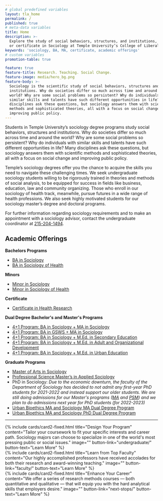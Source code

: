 ```yaml
---
# global predefined variables
layout: tla_home
permalink: /
published: true
# meta-data variables
title: Home
description: >-
  Explore the study of social behaviors, structures, and institutions, by earning a BA, MA,
  or certificate in Sociology at Temple University’s College of Liberal Arts.
keywords: 'sociology, BA, MA, certificate, academic offerings'
# custom variables
promotion-table: true

feature: true
feature-title: Research. Teaching. Social Change.
feature-image: media/hero_bg.png
feature-body: >-
  Sociology is the scientific study of social behaviors, structures and
  institutions. Why do societies differ so much across time and around the
  world? Why are some social problems so persistent? Why do individuals with
  similar skills and talents have such different opportunities in life? Many
  disciplines ask these questions, but sociology answers them with scientific
  methods and sophisticated theories, all with a focus on social change and
  improving public policy.
---
```

Students in Temple University’s sociology degree programs study social behaviors, structures and institutions. Why do societies differ so much across time and around the world? Why are some social problems so persistent? Why do individuals with similar skills and talents have such different opportunities in life? Many disciplines ask these questions, but sociology answers them with scientific methods and sophisticated theories, all with a focus on social change and improving public policy.

Temple’s sociology degrees offer you the chance to acquire the skills you need to navigate these challenging times. We seek undergraduate sociology students willing to be rigorously trained in theories and methods of social analysis, to be equipped for success in fields like business, education, law and community organizing. Those who enroll in our sociology of health track, meanwhile, pursue futures in a wide range of health professions. We also seek highly motivated students for our sociology master’s degree and doctoral programs.

For further information regarding sociology requirements and to make an appointment with a sociology advisor, contact the undergraduate coordinator at [215-204-1494](tel:2152041494).

## Academic Offerings

**Bachelors Programs**<br/>
- [BA in Sociology](https://www.temple.edu/academics/degree-programs/sociology-major-la-soc-ba)
- [BA in Sociology of Health](https://www.temple.edu/academics/degree-programs/sociology-major-la-soc-ba)

**Minors**<br/>
- [Minor in Sociology](http://bulletin.temple.edu/undergraduate/liberal-arts/sociology/minor-sociology/)
- [Minor in Sociology of Health](http://bulletin.temple.edu/undergraduate/liberal-arts/sociology/minor-sociology-health/)

**Certificate**<br/>
- [Certificate in Health Research](https://www.temple.edu/academics/degree-programs/health-research-certificate-undergraduate-la-hlre-cert)

**Dual Degree Bachelor's and Master's Programs**<br/>
- [4+1 Program: BA in Sociology + MA in Sociology](https://liberalarts.temple.edu/ba-sociology-ma-sociology)
- [4+1 Program: BA in GSWS + MA in Sociology](https://liberalarts.temple.edu/ba-gender-sexuality-and-womens-studies-ma-sociology)
- [4+1 Program: BA in Sociology + M.Ed. in Secondary Education ](https://education.temple.edu/node/49646)
- [4+1 Program: BA in Sociology + M.Ed. in Adult and Organizational Development](https://education.temple.edu/node/49941)
- [4+1 Program: BA in Sociology + M.Ed. in Urban Education](http://education.temple.edu/urbaned/accelerated-program-dual-degree-41-sociology-ba-and-urban-education-med)

**Graduate Programs**
- [Master of Arts in Sociology](https://www.temple.edu/academics/degree-programs/sociology-ma-la-soc-ma)
- [Professional Science Master’s in Applied Sociology ](https://www.temple.edu/academics/degree-programs/applied-sociology-psm-la-asoc-psm)
- PhD in Sociology: _Due to the economic downturn, the faculty of the Department of Sociology has decided to not admit any first-year PhD students for 2021-2022 and instead support our older students.  We are still doing admissions for our Master's programs ([MA](https://bulletin.temple.edu/graduate/scd/cla/sociology-ma/#admissiontext) and [PSM](https://bulletin.temple.edu/graduate/scd/cla/applied-sociology-psm/#admissiontext)) and we plan to do admissions next year for PhD students (for 2022-2023)_
- [Urban Bioethics MA and Sociology MA Dual Degree Program](https://sites.temple.edu/maubmasoc/)
- [Urban Bioethics MA and Sociology PhD Dual Degree Program](https://sites.temple.edu/maubphdsoc/)

___

<div class="row row-wide">
  <div class="col m12 l4">{% include cards/card2-fixed.html
    title="Design Your Program"
    content="Tailor your coursework to fit your specific interests and career path. Sociology majors can choose to specialize in one of the world's most pressing public or social issues."
    image=""
    button-link="undergraduate/"
    button-text="Learn More" %}
  </div>
  <div class="row row-wide">
    <div class="col m12 l4">{% include cards/card2-fixed.html
      title="Learn from Top Faculty"
      content="Our highly accomplished professors have received accolades for both their research and award-winning teaching."
      image=""
      button-link="faculty/"
      button-text="Learn More" %}
    </div>
    <div class="row row-wide">
      <div class="col m12 l4">{% include cards/card2-fixed.html
        title="Enhance Your Career"
        content="We offer a series of research methods courses — both quantitative and qualitative — that will equip you with the hard analytical skills that employers desire."
        image=""
        button-link="next-stops/"
        button-text="Learn More" %}
      </div>
</div>
